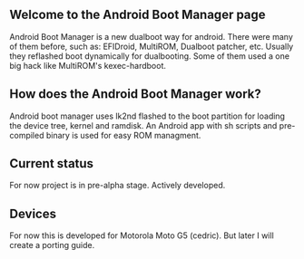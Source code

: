 ## Welcome to the Android Boot Manager page
Android Boot Manager is a new dualboot way for android. There were many of them before, such as: EFIDroid, MultiROM, Dualboot patcher, etc. Usually they reflashed boot dynamically for dualbooting. Some of them used a one big hack like MultiROM's kexec-hardboot.

## How does the Android Boot Manager work?
Android boot manager uses lk2nd flashed to the boot partition for loading the device tree, kernel and ramdisk. An Android app with sh scripts and pre-compiled binary is used for easy ROM managment.

## Current status
For now project is in pre-alpha stage. Actively developed.

## Devices 
For now this is developed for Motorola Moto G5 (cedric). But later I will create a porting guide.

